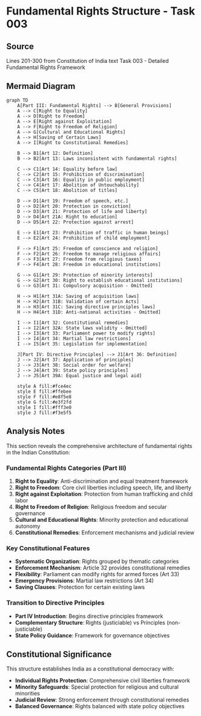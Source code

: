 # Fundamental Rights Structure - Task 003

## Source
Lines 201-300 from Constitution of India text
Task 003 - Detailed Fundamental Rights Framework

## Mermaid Diagram

```mermaid
graph TD
    A[Part III: Fundamental Rights] --> B[General Provisions]
    A --> C[Right to Equality]
    A --> D[Right to Freedom]
    A --> E[Right against Exploitation]
    A --> F[Right to Freedom of Religion]
    A --> G[Cultural and Educational Rights]
    A --> H[Saving of Certain Laws]
    A --> I[Right to Constitutional Remedies]
    
    B --> B1[Art 12: Definition]
    B --> B2[Art 13: Laws inconsistent with fundamental rights]
    
    C --> C1[Art 14: Equality before law]
    C --> C2[Art 15: Prohibition of discrimination]
    C --> C3[Art 16: Equality in public employment]
    C --> C4[Art 17: Abolition of Untouchability]
    C --> C5[Art 18: Abolition of titles]
    
    D --> D1[Art 19: Freedom of speech, etc.]
    D --> D2[Art 20: Protection in conviction]
    D --> D3[Art 21: Protection of life and liberty]
    D --> D4[Art 21A: Right to education]
    D --> D5[Art 22: Protection against arrest]
    
    E --> E1[Art 23: Prohibition of traffic in human beings]
    E --> E2[Art 24: Prohibition of child employment]
    
    F --> F1[Art 25: Freedom of conscience and religion]
    F --> F2[Art 26: Freedom to manage religious affairs]
    F --> F3[Art 27: Freedom from religious taxes]
    F --> F4[Art 28: Freedom in educational institutions]
    
    G --> G1[Art 29: Protection of minority interests]
    G --> G2[Art 30: Right to establish educational institutions]
    G --> G3[Art 31: Compulsory acquisition - Omitted]
    
    H --> H1[Art 31A: Saving of acquisition laws]
    H --> H2[Art 31B: Validation of certain Acts]
    H --> H3[Art 31C: Saving directive principles laws]
    H --> H4[Art 31D: Anti-national activities - Omitted]
    
    I --> I1[Art 32: Constitutional remedies]
    I --> I2[Art 32A: State laws validity - Omitted]
    I --> I3[Art 33: Parliament power to modify rights]
    I --> I4[Art 34: Martial law restrictions]
    I --> I5[Art 35: Legislation for implementation]
    
    J[Part IV: Directive Principles] --> J1[Art 36: Definition]
    J --> J2[Art 37: Application of principles]
    J --> J3[Art 38: Social order for welfare]
    J --> J4[Art 39: State policy principles]
    J --> J5[Art 39A: Equal justice and legal aid]
    
    style A fill:#fce4ec
    style E fill:#ffebee
    style F fill:#e8f5e8
    style G fill:#e3f2fd
    style I fill:#fff3e0
    style J fill:#f3e5f5
```

## Analysis Notes

This section reveals the comprehensive architecture of fundamental rights in the Indian Constitution:

### Fundamental Rights Categories (Part III)
1. **Right to Equality**: Anti-discrimination and equal treatment framework
2. **Right to Freedom**: Core civil liberties including speech, life, and liberty
3. **Right against Exploitation**: Protection from human trafficking and child labor
4. **Right to Freedom of Religion**: Religious freedom and secular governance
5. **Cultural and Educational Rights**: Minority protection and educational autonomy
6. **Constitutional Remedies**: Enforcement mechanisms and judicial review

### Key Constitutional Features
- **Systematic Organization**: Rights grouped by thematic categories
- **Enforcement Mechanism**: Article 32 provides constitutional remedies
- **Flexibility**: Parliament can modify rights for armed forces (Art 33)
- **Emergency Provisions**: Martial law restrictions (Art 34)
- **Saving Clauses**: Protection for certain existing laws

### Transition to Directive Principles
- **Part IV Introduction**: Begins directive principles framework
- **Complementary Structure**: Rights (justiciable) vs Principles (non-justiciable)
- **State Policy Guidance**: Framework for governance objectives

## Constitutional Significance

This structure establishes India as a constitutional democracy with:
- **Individual Rights Protection**: Comprehensive civil liberties framework
- **Minority Safeguards**: Special protection for religious and cultural minorities  
- **Judicial Review**: Strong enforcement through constitutional remedies
- **Balanced Governance**: Rights balanced with state policy objectives